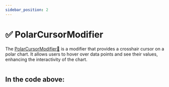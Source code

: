 ```yaml
---
sidebar_position: 2
---
```


# ✅ PolarCursorModifier

The [PolarCursorModifier:blue_book:](https://www.scichart.com/documentation/js/v4/typedoc/classes/polarcursormodifier.html) is a modifier that provides a crosshair cursor on a polar chart. It allows users to hover over data points and see their values, enhancing the interactivity of the chart.

```ts showLineNumbers file=./demo.js start=region_A_start end=region_A_end
```

<LiveDocSnippet name="./demo" />

In the code above:
-
